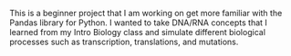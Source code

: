 This is a beginner project that I am working on get more familiar with the Pandas library for Python. I wanted to take DNA/RNA concepts that I learned from my Intro Biology class and simulate different biological processes such as transcription, translations, and mutations.

